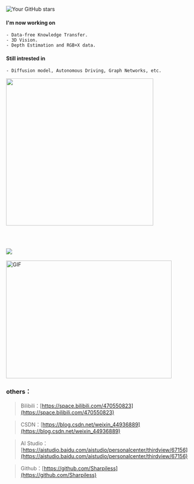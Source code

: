 
![Your GitHub stars](https://github-readme-stats.vercel.app/api?username=Sharpiless&show_icons=true&hide=prs,issues&count_private=true&hide_title=true)

#### I'm now working on 
    - Data-free Knowledge Transfer.
    - 3D Vision.
    - Depth Estimation and RGB+X data.
    
#### Still intrested in  
    - Diffusion model, Autonomous Driving, Graph Networks, etc.


<b>
    <image src="https://github-readme-stats.vercel.app/api/top-langs/?username=sharpiless&layout=compact&theme=tokyonight&hide=html" width=400></image>
</b>

<br></br>

<image src="https://github-profile-trophy.vercel.app/?username=sharpiless&theme=dracula"/>
<br></br>

<img align="center" alt="GIF" src="https://github.com/abhisheknaiidu/abhisheknaiidu/blob/master/code.gif?raw=true" width="450" height="320" />

### others：

> Bilibili：[https://space.bilibili.com/470550823](https://space.bilibili.com/470550823)

> CSDN：[https://blog.csdn.net/weixin_44936889](https://blog.csdn.net/weixin_44936889)

> AI Studio：[https://aistudio.baidu.com/aistudio/personalcenter/thirdview/67156](https://aistudio.baidu.com/aistudio/personalcenter/thirdview/67156)

> Github：[https://github.com/Sharpiless](https://github.com/Sharpiless)
